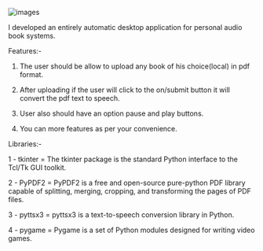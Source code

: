 ![images](https://user-images.githubusercontent.com/68140840/180727585-d7028799-83a8-44b2-a6b8-34c6864b94ee.jpeg)





I developed an entirely automatic desktop application for personal audio book systems.

Features:-

1. The user should be allow to upload any book of his choice(local) in pdf format.

2. After uploading if the user will click to the on/submit button it will convert the pdf text to
speech.

3. User also should have an option pause and play buttons.

4. You can more features as per your convenience.

Libraries:-

1 - tkinter = The tkinter package is the standard Python interface to the Tcl/Tk GUI toolkit.

2 - PyPDF2  = PyPDF2 is a free and open-source pure-python PDF library capable of splitting, merging, cropping, and transforming the pages of PDF files. 

3 - pyttsx3 = pyttsx3 is a text-to-speech conversion library in Python.

4 - pygame  = Pygame is a set of Python modules designed for writing video games.
